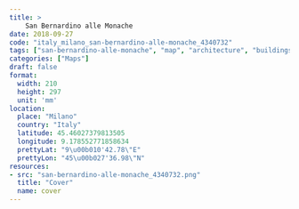 ```yaml
---
title: > 
    San Bernardino alle Monache
date: 2018-09-27
code: "italy_milano_san-bernardino-alle-monache_4340732"
tags: ["san-bernardino-alle-monache", "map", "architecture", "buildings", "Milano", "Italy"]
categories: ["Maps"]
draft: false
format:
  width: 210
  height: 297
  unit: 'mm'
location:
  place: "Milano"
  country: "Italy"
  latitude: 45.46027379813505
  longitude: 9.178552771858634
  prettyLat: "9\u00b010'42.78\"E"
  prettyLon: "45\u00b027'36.98\"N"
resources:
- src: "san-bernardino-alle-monache_4340732.png"
  title: "Cover"
  name: cover
---
```

